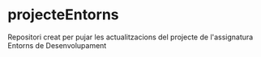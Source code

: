 # projecteEntorns
Repositori creat per pujar les actualitzacions del projecte de l'assignatura Entorns de Desenvolupament
